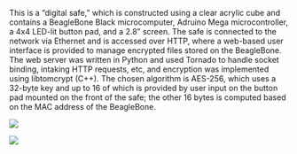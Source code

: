 This is a “digital safe,” which is constructed using a clear acrylic cube and contains a BeagleBone Black microcomputer, Adruino Mega microcontroller, a 4x4 LED-lit button pad, and a 2.8” screen. The safe is connected to the network via Ethernet and is accessed over HTTP, where a web-based user interface is provided to manage encrypted files stored on the BeagleBone. The web server was written in Python and used Tornado to handle socket binding, intaking HTTP requests, etc, and encryption was implemented using libtomcrypt (C++). The chosen algorithm is AES-256, which uses a 32-byte key and up to 16 of which is provided by user input on the button pad mounted on the front of the safe; the other 16 bytes is computed based on the MAC address of the BeagleBone.  

![](img/20190107_135739.jpg)  

![](img/20190107_135807.jpg)  

